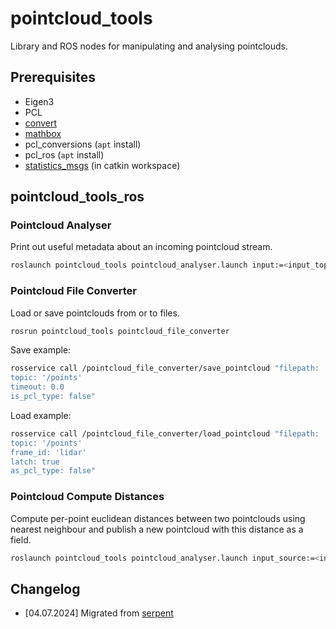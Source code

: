 # pointcloud_tools

Library and ROS nodes for manipulating and analysing pointclouds.

## Prerequisites

* Eigen3
* PCL
* [convert](https://github.com/willat343/convert/tree/main)
* [mathbox](https://github.com/willat343/mathbox)
* pcl_conversions (`apt` install)
* pcl_ros (`apt` install)
* [statistics_msgs](https://github.com/willat343/statistics_msgs) (in catkin workspace)

## pointcloud_tools_ros

### Pointcloud Analyser

Print out useful metadata about an incoming pointcloud stream.

```bash
roslaunch pointcloud_tools pointcloud_analyser.launch input:=<input_topic>
```

### Pointcloud File Converter

Load or save pointclouds from or to files.

```bash
rosrun pointcloud_tools pointcloud_file_converter
```

Save example:
```bash
rosservice call /pointcloud_file_converter/save_pointcloud "filepath: 'my_pointcloud.pcd'
topic: '/points'
timeout: 0.0
is_pcl_type: false"
```

Load example:
```bash
rosservice call /pointcloud_file_converter/load_pointcloud "filepath: 'my_pointcloud.pcd'
topic: '/points'
frame_id: 'lidar'
latch: true
as_pcl_type: false"
```

### Pointcloud Compute Distances

Compute per-point euclidean distances between two pointclouds using nearest neighbour and publish a new pointcloud with this distance as a field.

```bash
roslaunch pointcloud_tools pointcloud_analyser.launch input_source:=<input_source_topic> input_target:=<input_source_target>
```

## Changelog

* [04.07.2024] Migrated from [serpent](https://github.com/jpl-eels/serpent/tree/develop)

